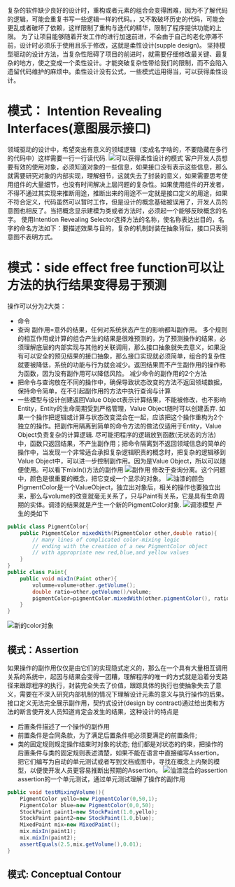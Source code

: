 复杂的软件缺少良好的设计时，重构或者元素的组合会变得困难，因为不了解代码的逻辑，可能会重复书写一些逻辑一样的代码。，又不敢破坏历史的代码，可能会更乱或者破坏了依赖，这样限制了重构与迭代的精华，限制了程序提供功能的上限。
为了让项目能够随着开发工作的进行加速前进，不会由于自己的老化停滞不前，设计时必须乐于使用且乐于修改，这就是柔性设计(supple design)。
坚持模型驱动的设计方法，当复杂性阻碍了项目的前进时，就需要仔细修改最关键、最复杂的地方，使之变成一个柔性设计。才能突破复杂性带给我们的限制，而不会陷入遗留代码维护的麻烦中。柔性设计没有公式，一些模式运用得当，可以获得柔性设计。
# 模式： Intention Revealing Interfaces(意图展示接口)
领域驱动的设计中，希望突出有意义的领域逻辑（变成名字啥的，不要隐藏在多行的代码中）这样需要一行一行读代码.
![可以获得柔性设计的模式](10/supple-pattern.png)
客户开发人员想要有效的使用对象，必须知道对象的一些信息，如果接口没有表示这些信息，那么就需要研究对象的内部实现，理解细节，这就失去了封装的意义，如果需要思考使用组件的大量细节，也没有时间解决上层问题的复杂性。如果使用组件的开发者，不得不通过其实现来推断用途，推断出来的用途不一定就是接口定义的用途，如果不符合定义，代码虽然可以暂时工作，但是设计的概念基础被误用了，开发人员的意图也相反了。当把概念显示建模为类或者方法时，必须起一个能够反映概念的名字。
使用Intention Revealing Selector选择方法的名称，使名称表达出目的，名字的命名方法如下：要描述效果与目的，复杂的机制封装在抽象背后，接口只表明意图不表明方式。
# 模式：side effect free function可以让方法的执行结果变得易于预测
操作可以分为2大类：
- 命令
- 查询
副作用=意外的结果，任何对系统状态产生的影响都叫副作用。
多个规则的相互作用或计算的组合产生的结果是很难预测的，为了预测操作的结果，必须理解底层的内部实现与其他的关联调用，那么接口抽象就失去意义，如果没有可以安全的预见结果的接口抽象，那么接口实现就必须简单，组合的复杂性就要被降低，系统的功能与行为就会减少。返回结果而不产生副作用的操作称为函数，因为没有副作用可以降低风险。
减少命令的副作用的2个方法
- 把命令与查询放在不同的操作中，确保导致状态改变的方法不返回领域数据，保持命令简单，在不引起副作用的方法中执行查询与计算
- 一些模型与设计创建返回Value Object表示计算结果，不能被修改，也不影响Entity，Entity的生命周期受到严格管理，Value Object随时可以创建丢弃.
如果一个操作把逻辑或计算与状态改变混合在一起，应该把这个操作重构为2个独立的操作。把副作用隔离到简单的命令方法的做法仅适用于Entity，Value Object负责复杂的计算逻辑.
尽可能把程序的逻辑放到函数(无状态的方法)中，函数只返回结果，不产生副作用；把命令隔离到不返回领域信息的简单的操作中，当发现一个非常适合承担复杂逻辑职责的概念时，把复杂的逻辑移到Value Object中，可以进一步控制副作用。因为是Value Object，所以可以随便使用。可以看下mixIn()方法的副作用
![副作用](10/side-effect.png)
修改于查询分离。这个问题中，颜色是很重要的概念，把它变成一个显示的对象。
![油漆的颜色](10/pigment-color.png)
PigmentColor是一个ValueObject，独立出对象后，相关的操作也要独立出来，那么与volume的改变就毫无关系了，只与Paint有关系，它是具有生命周期的实体。调漆的结果就是产生一个新的PigmentColor对象.
![调漆模型](10/pigment-color2.png)
产生的类如下
```java
public class PigmentColor{
    public PigmentColor mixedWith(PigmentColor other,double ratio){
        // many lines of complicated color-mixing logic
        // ending with the creation of a new PigmentColor object
        // with appropriate new red,blue,and yellow values
    }
}
public class Paint{
    public void mixIn(Paint other){
        volumme=volume+other.getVolume();
        double ratio=other.getVolume()/volume;
        pigmentColor=pigmentColor.mixedWith(other.pigmentColor(), ratio);
    }
}
```
![新的color对象](10/new-pigmentcolor.png)
## 模式：Assertion
如果操作的副作用仅仅是由它们的实现隐式定义的，那么在一个具有大量相互调用关系的系统中，起因与结果会变得一团糟，理解程序的唯一的方式就是沿着分支路径来跟踪程序的执行，封装完全失去了价值，跟踪具体的执行也使抽象失去了意义，需要在不深入研究内部机制的情况下理解设计元素的意义与执行操作的后果。接口定义无法完全展示副作用，契约式设计(design by contract)通过给出类和方法的断言使开发人员知道肯定会发生的结果，这种设计的特点是
- 后置条件描述了一个操作的副作用
- 前置条件是合同条款，为了满足后置条件呢必须要满足的前置条件;
- 类的固定规则规定操作结束时对象的状态;
他们都是对状态的约束，把操作的后置条件与类的固定规则表述清楚，如果不能在语言中直接编写Assertion，把它们编写为自动的单元测试或者写到文档或图中，寻找在概念上内聚的模型，以便使开发人员更容易推断出预期的Assertion。
![油漆混合的assertion](10/assertion.png)
assertion的一个单元测试，通过单元测试理解了操作的副作用
```java
public void testMixingVolume(){
    PigmentColor yello=new PigmentColor(0,50,1);
    PigmentColor blue=new PigmentColor(0,0,50);
    StockPaint paint1=new StockPaint(1.0,yello);
    StockPaint paint2=new StockPaint(1.0,blue);
    MixedPaint mix=new MixedPaint();
    mix.mixIn(paint1);
    mix.mixIn(paint2);
    assertEquals(2.5,mix.getVolume(),0.01);
}
```
## 模式: Conceptual Contour


